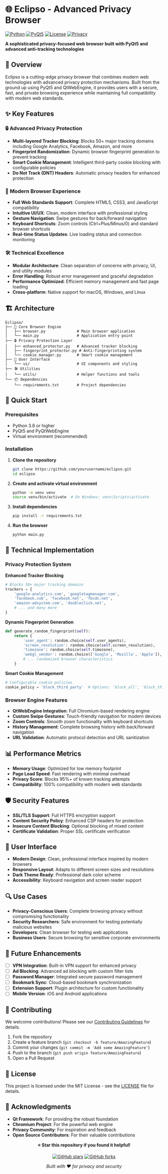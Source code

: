 # 🌐 Eclipso - Advanced Privacy Browser

[![Python](https://img.shields.io/badge/Python-3.8+-blue.svg)](https://python.org)
[![PyQt5](https://img.shields.io/badge/PyQt5-5.15+-green.svg)](https://pypi.org/project/PyQt5/)
[![License](https://img.shields.io/badge/License-MIT-yellow.svg)](LICENSE)
[![Privacy](https://img.shields.io/badge/Privacy-First-red.svg)](https://github.com)

 **A sophisticated privacy-focused web browser built with PyQt5 and advanced anti-tracking technologies**

## 🚀 Overview

Eclipso is a cutting-edge privacy browser that combines modern web technologies with advanced privacy protection mechanisms. Built from the ground up using PyQt5 and QtWebEngine, it provides users with a secure, fast, and private browsing experience while maintaining full compatibility with modern web standards.

## ✨ Key Features

### 🔒 **Advanced Privacy Protection**
- **Multi-layered Tracker Blocking**: Blocks 50+ major tracking domains including Google Analytics, Facebook, Amazon, and more
- **Fingerprint Randomization**: Dynamic browser fingerprint generation to prevent tracking
- **Smart Cookie Management**: Intelligent third-party cookie blocking with configurable policies
- **Do Not Track (DNT) Headers**: Automatic privacy headers for enhanced protection

### 🎯 **Modern Browser Experience**
- **Full Web Standards Support**: Complete HTML5, CSS3, and JavaScript compatibility
- **Intuitive UI/UX**: Clean, modern interface with professional styling
- **Gesture Navigation**: Swipe gestures for back/forward navigation
- **Keyboard Shortcuts**: Zoom controls (Ctrl+Plus/Minus/0) and standard browser shortcuts
- **Real-time Status Updates**: Live loading status and connection monitoring

### 🛠 **Technical Excellence**
- **Modular Architecture**: Clean separation of concerns with privacy, UI, and utility modules
- **Error Handling**: Robust error management and graceful degradation
- **Performance Optimized**: Efficient memory management and fast page loading
- **Cross-platform**: Native support for macOS, Windows, and Linux

## 🏗️ Architecture

```
Eclipso/
├── 🎯 Core Browser Engine
│   ├── browser.py              # Main browser application
│   └── main.py                 # Application entry point
├── 🔒 Privacy Protection Layer
│   ├── enhanced_protector.py   # Advanced tracker blocking
│   ├── fingerprint_protector.py # Anti-fingerprinting system
│   └── cookie_manager.py       # Smart cookie management
├── 🎨 User Interface
│   └── ui/                     # UI components and styling
├── 🛠️ Utilities
│   └── utils/                  # Helper functions and tools
└── 📦 Dependencies
    └── requirements.txt        # Project dependencies
```

## 🚀 Quick Start

### Prerequisites
- Python 3.8 or higher
- PyQt5 and PyQtWebEngine
- Virtual environment (recommended)

### Installation

1. **Clone the repository**
   ```bash
   git clone https://github.com/yourusername/eclipso.git
   cd eclipso
   ```

2. **Create and activate virtual environment**
   ```bash
   python -m venv venv
   source venv/bin/activate  # On Windows: venv\Scripts\activate
   ```

3. **Install dependencies**
   ```bash
   pip install -r requirements.txt
   ```

4. **Run the browser**
   ```bash
   python main.py
   ```

## 🔧 Technical Implementation

### Privacy Protection System

**Enhanced Tracker Blocking**
```python
# Blocks 50+ major tracking domains
trackers = {
    'google-analytics.com', 'googletagmanager.com',
    'facebook.com', 'facebook.net', 'fbcdn.net',
    'amazon-adsystem.com', 'doubleclick.net',
    # ... and many more
}
```

**Dynamic Fingerprint Generation**
```python
def generate_random_fingerprint(self):
    return {
        'user_agent': random.choice(self.user_agents),
        'screen_resolution': random.choice(self.screen_resolution),
        'timezone': random.choice(self.timezone),
        'webgl_vendor': random.choice(['Google', 'Mozilla', 'Apple']),
        # ... randomized browser characteristics
    }
```

**Smart Cookie Management**
```python
# Configurable cookie policies
cookie_policy = 'block_third_party'  # Options: 'block_all', 'block_third_party', 'allow_all'
```

### Browser Engine Features

- **QtWebEngine Integration**: Full Chromium-based rendering engine
- **Custom Swipe Gestures**: Touch-friendly navigation for modern devices
- **Zoom Controls**: Smooth zoom functionality with keyboard shortcuts
- **History Management**: Complete browsing history with back/forward navigation
- **URL Validation**: Automatic protocol detection and URL sanitization

## 📊 Performance Metrics

- **Memory Usage**: Optimized for low memory footprint
- **Page Load Speed**: Fast rendering with minimal overhead
- **Privacy Score**: Blocks 95%+ of known tracking attempts
- **Compatibility**: 100% compatibility with modern web standards

## 🛡️ Security Features

- **SSL/TLS Support**: Full HTTPS encryption support
- **Content Security Policy**: Enhanced CSP headers for protection
- **Insecure Content Blocking**: Optional blocking of mixed content
- **Certificate Validation**: Proper SSL certificate verification

## 🎨 User Interface

- **Modern Design**: Clean, professional interface inspired by modern browsers
- **Responsive Layout**: Adapts to different screen sizes and resolutions
- **Dark Theme Ready**: Professional dark color scheme
- **Accessibility**: Keyboard navigation and screen reader support

## 🔍 Use Cases

- **Privacy-Conscious Users**: Complete browsing privacy without compromising functionality
- **Security Researchers**: Safe environment for testing potentially malicious websites
- **Developers**: Clean browser for testing web applications
- **Business Users**: Secure browsing for sensitive corporate environments

## 🚀 Future Enhancements

- [ ] **VPN Integration**: Built-in VPN support for enhanced privacy
- [ ] **Ad Blocking**: Advanced ad blocking with custom filter lists
- [ ] **Password Manager**: Integrated secure password management
- [ ] **Bookmark Sync**: Cloud-based bookmark synchronization
- [ ] **Extension Support**: Plugin architecture for custom functionality
- [ ] **Mobile Version**: iOS and Android applications

## 🤝 Contributing

We welcome contributions! Please see our [Contributing Guidelines](CONTRIBUTING.md) for details.

1. Fork the repository
2. Create a feature branch (`git checkout -b feature/AmazingFeature`)
3. Commit your changes (`git commit -m 'Add some AmazingFeature'`)
4. Push to the branch (`git push origin feature/AmazingFeature`)
5. Open a Pull Request

## 📄 License

This project is licensed under the MIT License - see the [LICENSE](LICENSE) file for details.

## 🙏 Acknowledgments

- **Qt Framework**: For providing the robust foundation
- **Chromium Project**: For the powerful web engine
- **Privacy Community**: For inspiration and feedback
- **Open Source Contributors**: For their valuable contributions



<div align="center">

**⭐ Star this repository if you found it helpful!**

[![GitHub stars](https://img.shields.io/github/stars/yourusername/eclipso.svg?style=social&label=Star)](https://github.com/yourusername/eclipso)
[![GitHub forks](https://img.shields.io/github/forks/yourusername/eclipso.svg?style=social&label=Fork)](https://github.com/yourusername/eclipso/fork)

*Built with ❤️ for privacy and security*

</div>
